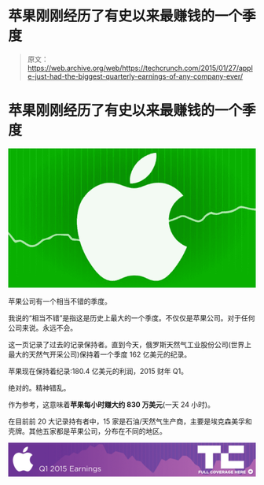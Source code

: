 # 苹果刚刚经历了有史以来最赚钱的一个季度 

> 原文：<https://web.archive.org/web/https://techcrunch.com/2015/01/27/apple-just-had-the-biggest-quarterly-earnings-of-any-company-ever/>

# 苹果刚刚经历了有史以来最赚钱的一个季度

![apple](img/703a9efe5991a8d028ccd6ef320cd696.png)

苹果公司有一个相当不错的季度。

我说的“相当不错”是指这是历史上最大的一个季度。不仅仅是苹果公司。对于任何公司来说。永远不会。

这一页记录了过去的记录保持者。直到今天，俄罗斯天然气工业股份公司(世界上最大的天然气开采公司)保持着一个季度 162 亿美元的纪录。

苹果现在保持着纪录:180.4 亿美元的利润，2015 财年 Q1。

绝对的。精神错乱。

作为参考，这意味着**苹果每小时赚大约 830 万美元**(一天 24 小时)。

在目前前 20 大记录持有者中，15 家是石油/天然气生产商，主要是埃克森美孚和壳牌。其他五家都是苹果公司，分布在不同的地区。

[![](img/b39062ca6e1411b4596120820bc72e52.png)](https://web.archive.org/web/20221207193158/http://www.beta.techcrunch.com/tag/aapl15q1)